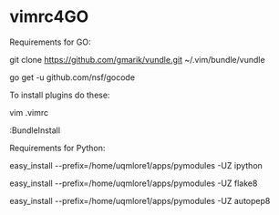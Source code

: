 vimrc4GO
========

Requirements for GO:

git clone https://github.com/gmarik/vundle.git ~/.vim/bundle/vundle

go get -u github.com/nsf/gocode

To install plugins do these:

vim .vimrc

:BundleInstall


Requirements for Python:

easy_install --prefix=/home/uqmlore1/apps/pymodules -UZ ipython

easy_install --prefix=/home/uqmlore1/apps/pymodules -UZ flake8

easy_install --prefix=/home/uqmlore1/apps/pymodules -UZ autopep8
